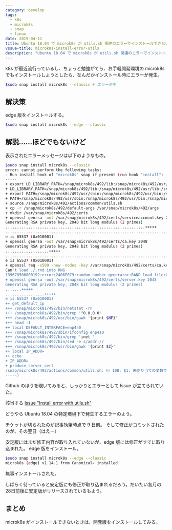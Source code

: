 ```yaml
---
category: develop
tags:
  - k8s
  - microk8s
  - snap
  - linux
date: 2019-04-11
title: Ubuntu 18.04 で microk8s が utils.sh 関連のエラーでインストールできないときの対処
vssue-title: microk8s-install-error-utils
description: "Ubuntu 18.04 で microk8s が utils.sh 関連のエラーでインストールできないときの対処"
---
```


k8s が最近流行っているし、ちょっと勉強がてら、お手軽開発環境の microk8s でもインストールしようとしたら、なんだかインストール時にエラーが発生。

```bash
$sudo snap install microk8s --classic # エラー発生
```

## 解決策

edge 版をインストールする。

```bash
$sudo snap install microk8s --edge --classic
```

## 解説……ほどでもないけど

表示されたエラーメッセージは以下のようなもの。

```bash
$sudo snap install microk8s --classic 
error: cannot perform the following tasks:
- Run install hook of "microk8s" snap if present (run hook "install": 
-----
+ export LD_LIBRARY_PATH=/snap/microk8s/492/lib:/snap/microk8s/492/usr/lib:/snap/microk8s/492/lib/x86_64-linux-gnu:/snap/microk8s/492/usr/lib/x86_64-linux-gnu
+ LD_LIBRARY_PATH=/snap/microk8s/492/lib:/snap/microk8s/492/usr/lib:/snap/microk8s/492/lib/x86_64-linux-gnu:/snap/microk8s/492/usr/lib/x86_64-linux-gnu
+ export PATH=/snap/microk8s/492/usr/sbin:/snap/microk8s/492/usr/bin:/snap/microk8s/492/sbin:/snap/microk8s/492/bin:/usr/local/sbin:/usr/local/bin:/usr/sbin:/usr/bin:/sbin:/bin:/usr/games:/usr/local/games:/usr/bin:/usr/local/bin
+ PATH=/snap/microk8s/492/usr/sbin:/snap/microk8s/492/usr/bin:/snap/microk8s/492/sbin:/snap/microk8s/492/bin:/usr/local/sbin:/usr/local/bin:/usr/sbin:/usr/bin:/sbin:/bin:/usr/games:/usr/local/games:/usr/bin:/usr/local/bin
+ source /snap/microk8s/492/actions/common/utils.sh
+ cp -r /snap/microk8s/492/default-args /var/snap/microk8s/492/args
+ mkdir /var/snap/microk8s/492/certs
+ openssl genrsa -out /var/snap/microk8s/492/certs/serviceaccount.key 2048
Generating RSA private key, 2048 bit long modulus (2 primes)
.............................................................+++++
.........................................................................+++++
e is 65537 (0x010001)
+ openssl genrsa -out /var/snap/microk8s/492/certs/ca.key 2048
Generating RSA private key, 2048 bit long modulus (2 primes)
...................+++++
........................................................................+++++
e is 65537 (0x010001)
+ openssl req -x509 -new -nodes -key /var/snap/microk8s/492/certs/ca.key -subj /CN=127.0.0.1 -days 10000 -out /var/snap/microk8s/492/certs/ca.crt
Can't load ./.rnd into RNG
139678506800192:error:2406F079:random number generator:RAND_load_file:Cannot open file:../crypto/rand/randfile.c:88:Filename=./.rnd
+ openssl genrsa -out /var/snap/microk8s/492/certs/server.key 2048
Generating RSA private key, 2048 bit long modulus (2 primes)
.......+++++
.................+++++
e is 65537 (0x010001)
++ get_default_ip
+++ /snap/microk8s/492/bin/netstat -rn
+++ /snap/microk8s/492/bin/grep '^0.0.0.0'
+++ /snap/microk8s/492/usr/bin/gawk '{print $NF}'
+++ head -1
++ local DEFAULT_INTERFACE=enp4s0
+++ /snap/microk8s/492/sbin/ifconfig enp4s0
+++ /snap/microk8s/492/bin/grep 'inet '
+++ /snap/microk8s/492/bin/sed -e s/addr://
+++ /snap/microk8s/492/usr/bin/gawk '{print $2}'
++ local IP_ADDR=
++ echo
+ IP_ADDR=
+ produce_server_cert
/snap/microk8s/492/actions/common/utils.sh: 行 108: $1: 未割り当ての変数です
-----)
```

Github のほうを覗いてみると、しっかりとエラーとして Issue が立てられていた。

該当する [Issue "Install error with utils.sh"](https://github.com/ubuntu/microk8s/issues/402)

どうやら Ubuntu 18.04 の特定環境下で発生するエラーのよう。

チケットが切られたのが記事執筆時点で 9 日前。
そして修正がコミットされたのが、その翌日（はえー）

安定版にはまだ修正内容が取り入れていないが、edge 版には修正がすでに取り込まれた。
 edge 版をインストール。

```bash
$sudo snap install microk8s --edge --classic
microk8s (edge) v1.14.1 from Canonical✓ installed
```

無事インストールされた。

しばらく待っていると安定版にも修正が取り込まれるだろう。だいたい各月の28日前後に安定版がリリースされているもよう。

## まとめ

microk8s がインストールできないときは、開発版をインストールしてみる。
